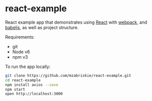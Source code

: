 # react-example

React example app that demonstrates using [React] with [webpack], and [babeljs], as well as project structure.

Requirements:
- git
- Node v6
- npm v3

To run the app locally:

```bash
git clone https://github.com/mzabriskie/react-example.git
cd react-example
npm install axios --save
npm start
open http://localhost:3000
```

[React]: http://facebook.github.io/react/
[webpack]: http://webpack.github.io/
[babeljs]: https://babeljs.io/
